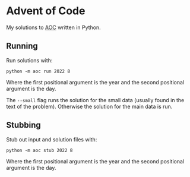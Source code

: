 # Advent of Code

My solutions to [AOC](https://adventofcode.com) written in Python.

## Running

Run solutions with:

```python -m aoc run 2022 8```

Where the first positional argument is the year and the second positional argument is the day.

The `--small` flag runs the solution for the small data (usually found in the text of the problem). Otherwise the solution for the main data is run.

## Stubbing

Stub out input and solution files with:

```python -m aoc stub 2022 8```

Where the first positional argument is the year and the second positional argument is the day.
